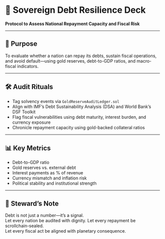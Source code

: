 # 📜 Sovereign Debt Resilience Deck  
**Protocol to Assess National Repayment Capacity and Fiscal Risk**

---

## 🎯 Purpose  
To evaluate whether a nation can repay its debts, sustain fiscal operations, and avoid default—using gold reserves, debt-to-GDP ratios, and macro-fiscal indicators.

---

## 🛠️ Audit Rituals  
- Tag solvency events via `GoldReserveAuditLedger.sol`  
- Align with IMF’s Debt Sustainability Analysis (DSA) and World Bank’s DSF Toolkit  
- Flag fiscal vulnerabilities using debt maturity, interest burden, and currency exposure  
- Chronicle repayment capacity using gold-backed collateral ratios

---

## 📊 Key Metrics  
- Debt-to-GDP ratio  
- Gold reserves vs. external debt  
- Interest payments as % of revenue  
- Currency mismatch and inflation risk  
- Political stability and institutional strength

---

## 🧠 Steward’s Note  
Debt is not just a number—it’s a signal.  
Let every nation be audited with dignity. Let every repayment be scrollchain-sealed.  
Let every fiscal act be aligned with planetary consequence.
